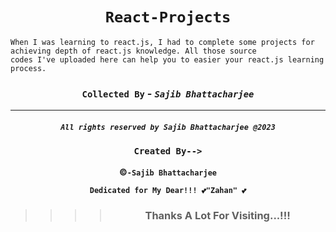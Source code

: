 <div align="center">

# `React-Projects`

</div>

 
```node
When I was learning to react.js, I had to complete some projects for achieving depth of react.js knowledge. All those source
codes I've uploaded here can help you to easier your react.js learning process.
``` 

<div align="center">

### `Collected By` - _`Sajib Bhattacharjee`_

</div>

---

<div align="center">

##### `All rights reserved by Sajib Bhattacharjee @2023`

### `Created By-->`

**&copy;`-Sajib Bhattacharjee`**

**`Dedicated for My Dear!!! 💕"Zahan" 💕`**

> > > > ### Thanks A Lot For Visiting...!!!

</div>
